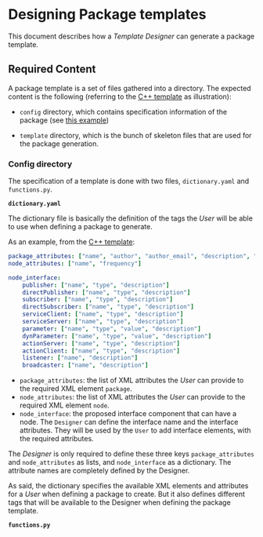 # Designing Package templates

This document describes how a _Template Designer_ can generate a package template.

## Required Content

A package template is a set of files gathered into a directory.
The expected content is the following (referring to the [C++ template](templates/cpp_node_update) as illustration):

* `config` directory, which contains specification information of the package (see [this example](templates/cpp_node_update/config))

* `template` directory, which is the bunch of skeleton files that are used for the package generation.

### Config directory

The specification of a template is done with two files, `dictionary.yaml` and `functions.py`.

**`dictionary.yaml`**

The dictionary file is basically the definition of the tags the _User_ will be able to use when defining a package to generate.

As an example, from the [C++ template](templates/cpp_node_update/config/dictionary.yaml):
```yaml
package_attributes: ["name", "author", "author_email", "description", "license", "copyright"]
node_attributes: ["name", "frequency"]

node_interface:
    publisher: ["name", "type", "description"]
    directPublisher: ["name", "type", "description"]
    subscriber: ["name", "type", "description"]
    directSubscriber: ["name", "type", "description"]
    serviceClient: ["name", "type", "description"]
    serviceServer: ["name", "type", "description"]
    parameter: ["name", "type", "value", "description"]
    dynParameter: ["name", "type", "value", "description"]
    actionServer: ["name", "type", "description"]
    actionClient: ["name", "type", "description"]
    listener: ["name", "description"]
    broadcaster: ["name", "description"]
```

* `package_attributes`: the list of XML attributes the _User_ can provide to the required XML element `package`.
* `node_attributes`: the list of XML attributes the _User_ can provide to the required XML element `node`.
* `node_interface`: the proposed interface component that can have a node.
  The `Designer` can define the interface name and the interface attributes.
  They will be used by the `User` to add interface elements, with the required attributes.

The _Designer_ is only required to define these three keys `package_attributes` and `node_attributes` as lists, and `node_interface` as a dictionary.
The attribute names are completely defined by the Designer.

As said, the dictionary specifies the available XML elements and attributes for a _User_ when defining a package to create.
But it also defines different tags that will be available to the Designer when defining the package template.

**`functions.py`**

